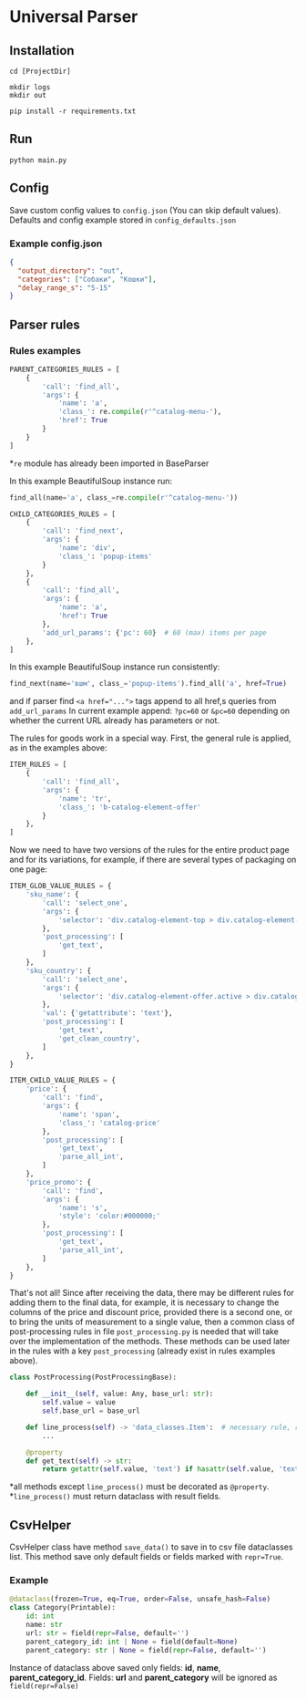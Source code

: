# Universal Parser

## Installation

```shell
cd [ProjectDir]

mkdir logs
mkdir out

pip install -r requirements.txt
```

## Run

```shell
python main.py
```

## Config

Save custom config values to `config.json` (You can skip default values).
Defaults and config example stored in `config_defaults.json`

### Example config.json

```json
{
  "output_directory": "out",
  "categories": ["Собаки", "Кошки"],
  "delay_range_s": "5-15"
}
```

## Parser rules

### Rules examples

```python
PARENT_CATEGORIES_RULES = [
    {
        'call': 'find_all',
        'args': {
            'name': 'a',
            'class_': re.compile(r'^catalog-menu-'),
            'href': True
        }
    }
]
```
*`re` module has already been imported in BaseParser 

In this example BeautifulSoup instance run:
```python
find_all(name='a', class_=re.compile(r'^catalog-menu-'))
```


```python
CHILD_CATEGORIES_RULES = [
    {
        'call': 'find_next',
        'args': {
            'name': 'div',
            'class_': 'popup-items'
        }
    },
    {
        'call': 'find_all',
        'args': {
            'name': 'a',
            'href': True
        },
        'add_url_params': {'pc': 60}  # 60 (max) items per page
    },
]
```

In this example BeautifulSoup instance run consistently:
```python
find_next(name='вшм', class_='popup-items').find_all('a', href=True)
```
and if parser find `<a href="...">` tags append to all href,s queries from `add_url_params`
In current example append: `?pc=60` or `&pc=60` depending on whether the current URL 
already has parameters or not.


The rules for goods work in a special way.
First, the general rule is applied, as in the examples above:

```python
ITEM_RULES = [
    {
        'call': 'find_all',
        'args': {
            'name': 'tr',
            'class_': 'b-catalog-element-offer'
        }
    },
]
```

Now we need to have two versions of the rules for the entire product page and for its variations, for example, 
if there are several types of packaging on one page:

```python
ITEM_GLOB_VALUE_RULES = {
    'sku_name': {
        'call': 'select_one',
        'args': {
            'selector': 'div.catalog-element-top > div.catalog-element-right-area > div > h1',
        },
        'post_processing': [
            'get_text',
        ]
    },
    'sku_country': {
        'call': 'select_one',
        'args': {
            'selector': 'div.catalog-element-offer.active > div.catalog-element-offer-left > p',
        },
        'val': {'getattribute': 'text'},
        'post_processing': [
            'get_text',
            'get_clean_country',
        ]
    },
}

ITEM_CHILD_VALUE_RULES = {
    'price': {
        'call': 'find',
        'args': {
            'name': 'span',
            'class_': 'catalog-price'
        },
        'post_processing': [
            'get_text',
            'parse_all_int',
        ]
    },
    'price_promo': {
        'call': 'find',
        'args': {
            'name': 's',
            'style': 'color:#000000;'
        },
        'post_processing': [
            'get_text',
            'parse_all_int',
        ]
    },
}
```

That's not all! Since after receiving the data, there may be different rules 
for adding them to the final data, for example, it is necessary to change 
the columns of the price and discount price, provided there is a second one, 
or to bring the units of measurement to a single value, then a common class of 
post-processing rules in file `post_processing.py` is needed that will take over the implementation of the methods. 
These methods can be used later in the rules with a key `post_processing` 
(already exist in rules examples above).

```python
class PostProcessing(PostProcessingBase):

    def __init__(self, value: Any, base_url: str):
        self.value = value
        self.base_url = base_url

    def line_process(self) -> 'data_classes.Item':  # necessary rule, run for each line of data
        ...

    @property
    def get_text(self) -> str:
        return getattr(self.value, 'text') if hasattr(self.value, 'text') else ''

```
*all methods except `line_process()` must be decorated as `@property`.
*`line_process()` must return dataclass with result fields.

## CsvHelper

CsvHelper class have method `save_data()` to save in to csv file dataclasses list.
This method save only default fields or fields marked with `repr=True`.

### Example

```python
@dataclass(frozen=True, eq=True, order=False, unsafe_hash=False)
class Category(Printable):
    id: int
    name: str
    url: str = field(repr=False, default='')
    parent_category_id: int | None = field(default=None)
    parent_category: str | None = field(repr=False, default='')
```

Instance of dataclass above saved only fields: **id**, **name**, **parent_category_id**.
Fields: **url** and **parent_category** will be ignored as `field(repr=False)`
